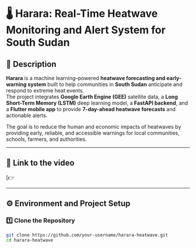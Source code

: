 # 🌡️ Harara: Real-Time Heatwave Monitoring and Alert System for South Sudan

## 🧭 Description  

**Harara** is a machine learning–powered **heatwave forecasting and early-warning system** built to help communities in **South Sudan** anticipate and respond to extreme heat events.  
The project integrates **Google Earth Engine (GEE)** satellite data, a **Long Short-Term Memory (LSTM)** deep learning model, a **FastAPI backend**, and a **Flutter mobile app** to provide **7-day-ahead heatwave forecasts** and actionable alerts.  

The goal is to reduce the human and economic impacts of heatwaves by providing early, reliable, and accessible warnings for local communities, schools, farmers, and authorities.

---

## 🔗 Link to the video  

[👉 [](https://youtu.be/CRM0xN97bFI)

---

## ⚙️ Environment and Project Setup  

### 1️⃣ Clone the Repository  
```bash
git clone https://github.com/your-username/harara-heatwave.git
cd harara-heatwave
